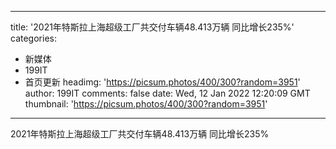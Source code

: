 
---
title: '2021年特斯拉上海超级工厂共交付车辆48.413万辆 同比增长235%'
categories: 
 - 新媒体
 - 199IT
 - 首页更新
headimg: 'https://picsum.photos/400/300?random=3951'
author: 199IT
comments: false
date: Wed, 12 Jan 2022 12:20:09 GMT
thumbnail: 'https://picsum.photos/400/300?random=3951'
---

<div>   
2021年特斯拉上海超级工厂共交付车辆48.413万辆 同比增长235%  
</div>
            